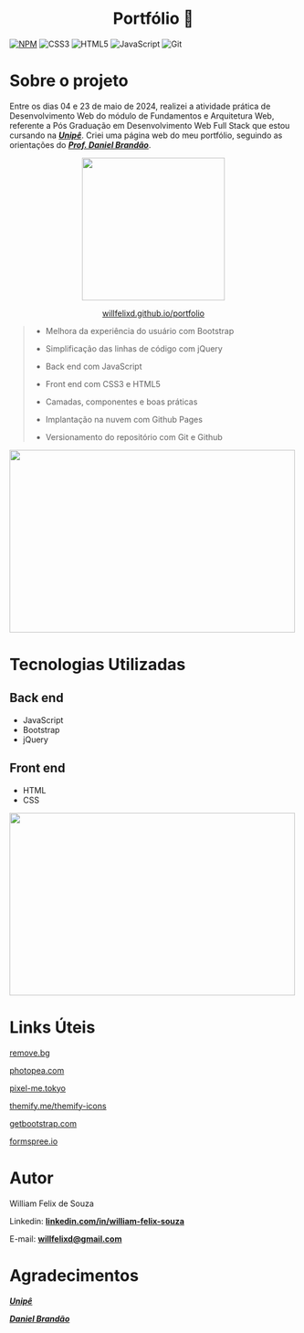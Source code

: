 <div>
  <h1 align="center">
    Portfólio 💼
  </h1>
</div>

[![NPM](https://img.shields.io/github/license/willfelixd/dsmeta)](https://github.com/willfelixd/portfolio/blob/main/LICENSE) 
![CSS3](https://img.shields.io/badge/css3-%231572B6.svg?style=for-the-badge&logo=css3&logoColor=white)
![HTML5](https://img.shields.io/badge/html5-%23E34F26.svg?style=for-the-badge&logo=html5&logoColor=white)
![JavaScript](https://img.shields.io/badge/javascript-%23323330.svg?style=for-the-badge&logo=javascript&logoColor=%23F7DF1E)
![Git](https://img.shields.io/badge/git-%23F05033.svg?style=for-the-badge&logo=git&logoColor=white)

# Sobre o projeto

Entre os dias 04 e 23 de maio de 2024, realizei a atividade prática de Desenvolvimento Web do módulo de Fundamentos e Arquitetura Web, referente a Pós Graduação em Desenvolvimento Web Full Stack que estou cursando na **_[Unipê](https://www.unipe.edu.br/)_**. Criei uma página web do meu portfólio, seguindo as orientações do **_[Prof. Daniel Brandão](https://www.instagram.com/ProfDanielBrandao/)_**.

<p align="center">
  <img width="250" height="250" src="https://github.com/willfelixd/portfolio/blob/main/assets/imgs/qrcode.png" >
</p>

<p align="center">
  <a href="https://willfelixd.github.io/portfolio/">willfelixd.github.io/portfolio</a>
</p>

> - Melhora da experiência do usuário com Bootstrap
>
> - Simplificação das linhas de código com jQuery
>
> - Back end com JavaScript
>
> - Front end com CSS3 e HTML5
>
> - Camadas, componentes e boas práticas
>
> - Implantação na nuvem com Github Pages
>
> - Versionamento do repositório com Git e Github

<p align="left">
  <img width="500" height="320" src="https://github.com/willfelixd/portfolio/blob/main/assets/imgs/home.png">
</p>

# Tecnologias Utilizadas

## Back end
 - JavaScript
 - Bootstrap
 - jQuery

## Front end
 - HTML
 - CSS

<p align="left">
  <img width="500" height="320" src="https://github.com/willfelixd/portfolio/blob/main/assets/imgs/contatos.png">
</p>

# Links Úteis

[remove.bg](https://www.remove.bg/pt-br)

[photopea.com](https://www.photopea.com/)

[pixel-me.tokyo](https://pixel-me.tokyo/en/)

[themify.me/themify-icons](https://themify.me/themify-icons)

[getbootstrap.com](https://getbootstrap.com/)

[formspree.io](https://formspree.io/)

# Autor

William Felix de Souza

Linkedin: **[linkedin.com/in/william-felix-souza](https://www.linkedin.com/in/william-felix-souza/)**

E-mail: **[willfelixd@gmail.com](willfelixd@gmail.com)**

# Agradecimentos

**_[Unipê](https://www.unipe.edu.br/)_**

**_[Daniel Brandão](https://www.instagram.com/ProfDanielBrandao/)_**


